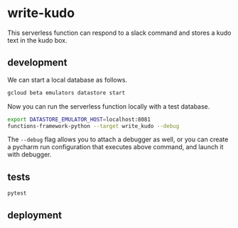 # write-kudo

This serverless function can respond to a slack command and stores a kudo text in the kudo box.

## development
We can start a local database as follows.
```bash
gcloud beta emulators datastore start
```
Now you can run the serverless function locally with a test database.
```bash
export DATASTORE_EMULATOR_HOST=localhost:8081
functions-framework-python --target write_kudo --debug
```
The `--debug` flag allows you to attach a debugger as well,
or you can create a pycharm run configuration that executes above command, 
and launch it with debugger.

## tests
```bash
pytest
```
## deployment
